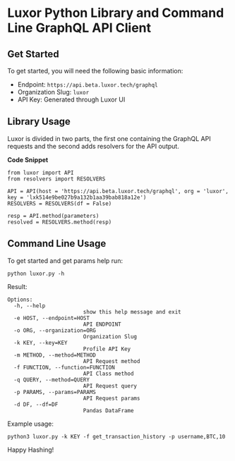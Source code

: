 # Luxor Python Library and Command Line GraphQL API Client

## Get Started

To get started, you will need the following basic information:
- Endpoint: `https://api.beta.luxor.tech/graphql`
- Organization Slug: `luxor`
- API Key: Generated through Luxor UI

## Library Usage
Luxor is divided in two parts, the first one containing the GraphQL API requests and the second adds resolvers for the API output.

**Code Snippet**
```
from luxor import API
from resolvers import RESOLVERS

API = API(host = 'https://api.beta.luxor.tech/graphql', org = 'luxor', key = 'lxk514e9be027b9a132b1aa39bab818a12e')
RESOLVERS = RESOLVERS(df = False)

resp = API.method(parameters)
resolved = RESOLVERS.method(resp)
```

## Command Line Usage
To get started and get params help run: 
```
python luxor.py -h
```

Result:
```
Options:
  -h, --help            
                        show this help message and exit
  -e HOST, --endpoint=HOST
                        API ENDPOINT
  -o ORG, --organization=ORG 
                        Organization Slug
  -k KEY, --key=KEY     
                        Profile API Key
  -m METHOD, --method=METHOD
                        API Request method
  -f FUNCTION, --function=FUNCTION
                        API Class method
  -q QUERY, --method=QUERY
                        API Request query
  -p PARAMS, --params=PARAMS
                        API Request params
  -d DF, --df=DF        
                        Pandas DataFrame
```

Example usage:
```
python3 luxor.py -k KEY -f get_transaction_history -p username,BTC,10
```

Happy Hashing!